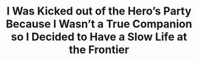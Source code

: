 --- 
title: "I Was Kicked out of the Hero’s Party Because I Wasn’t a True Companion so I Decided to Have a Slow Life at the Frontier"
publishdate: "2018-12-20T16:48:46+02:00"
src: "https://365manga.net/manga/i-was-kicked-out-of-the-hero-s-party-because-i-wasn-t-a-true-companion-so-i-decided-to-have-a-slow-life-at-the-frontier"
image: "https://data.365manga.net/images/thumbnails/32765-i-was-kicked-out-of-the-hero-s-party-because-i-wasn-t-a-true-companion-so-i-decided-to-have-a-slow-life-at-the-frontier.jpg"
description: " In a Fantasy world in which a young girl with the Divine Protection of the Hero battles against the Demon Lord. In that world, Red, the elder brother of that young girl Hero, possessing the Divine Protection of the Guide which only grants a…"
---
